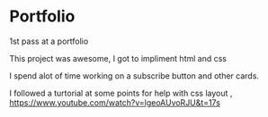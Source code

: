 # Portfolio
1st pass at a portfolio

This project was awesome, I got to impliment html and css

I spend alot of time working on a subscribe button and other cards. 


I followed a turtorial at some points for help with css layout , https://www.youtube.com/watch?v=lgeoAUvoRJU&t=17s

